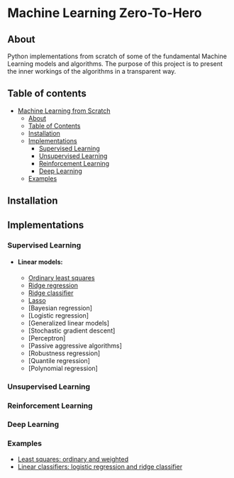 # Machine Learning Zero-To-Hero

## About
Python implementations from scratch of some of the fundamental Machine Learning models and algorithms. 
The purpose of this project is to present the inner workings of the algorithms in a transparent way. 

## Table of contents
- [Machine Learning from Scratch](#machine-learning-from-scratch)
  - [About](#about)
  - [Table of Contents](#table-of-contents)
  - [Installation](#installation)
  - [Implementations](#implementations)
    - [Supervised Learning](#supervised-learning)
    - [Unsupervised Learning](#unsupervised-learning)
    - [Reinforcement Learning](#reinforcement-learning)
    - [Deep Learning](#deep-learning)
  - [Examples](#examples)

## Installation

## Implementations
### Supervised Learning
- #### Linear models:
  - [Ordinary least squares](supervised_learning/linear_models/regression)
  - [Ridge regression](supervised_learning/linear_models/regression.py)
  - [Ridge classifier](supervised_learning/linear_models/linear_classifiers.py)
  - [Lasso](supervised_learning/linear_models/regression.py)
  - [Bayesian regression]
  - [Logistic regression]
  - [Generalized linear models]
  - [Stochastic gradient descent]
  - [Perceptron]
  - [Passive aggressive algorithms]
  - [Robustness regression]
  - [Quantile regression]
  - [Polynomial regression]


[//]: # (- [Logistic Regression]&#40;supervised_learning/linear_models/linear_classifiers.py&#41;)

[//]: # (- [Decision Forest]&#40;supervised_learning/decision_forest.py&#41;)

[//]: # (- [Decision Tree]&#40;supervised_learning/decision_tree.py&#41;)

[//]: # (- [Density Forest]&#40;supervised_learning/density_forest.py&#41;)

[//]: # (- [Density Tree]&#40;supervised_learning/density_tree.py&#41;)

[//]: # (- [Elastic Net]&#40;supervised_learning/linear_models/regression.py&#41;)

[//]: # (- [Fisher Linear Discriminant]&#40;supervised_learning/fisher_linear_discriminant.py&#41;)

[//]: # (- [Generative Classifier &#40;by Density Tree&#41;]&#40;supervised_learning/generative_classifier.py&#41;)

[//]: # (- [K Nearest Neighbors]&#40;supervised_learning/k_nearest_neighbors.py&#41;)

[//]: # ()
[//]: # (- [Linear Discriminant Analysis]&#40;supervised_learning/linear_discriminant_analysis.py&#41;)

[//]: # ()
[//]: # ()
[//]: # (- [Multilayer Perceptron]&#40;supervised_learning/multilayer_perceptron.py&#41;)

[//]: # (- [Naive Bayes]&#40;supervised_learning/naive_bayes.py&#41;)

[//]: # (- [Perceptron]&#40;supervised_learning/linear_models/perceptron.py&#41;)

[//]: # (- [Polynomial Regression]&#40;supervised_learning/linear_models/regression.py&#41;)

[//]: # (- [Quadratic Discriminant Analysis]&#40;supervised_learning/quadratic_discriminant_analysis.py&#41;)

[//]: # (- [Regression Tree]&#40;supervised_learning/regression_tree.py&#41;)

### Unsupervised Learning

### Reinforcement Learning

### Deep Learning

[//]: # (- [Neural Network]&#40;deep_learning/neural_network.py&#41;)

[//]: # (- [Layers]&#40;deep_learning/layers.py&#41;)

[//]: # (  - Activation Layer)

[//]: # (  - Average Pooling Layer)

[//]: # (  - Constant Padding Layer)

[//]: # (  - Convolutional Layer)

[//]: # (  - Dropout Layer)

[//]: # (  - Fully-Connected &#40;Dense&#41; Layer)

[//]: # (  - Max Pooling Layer)

[//]: # (  - Zero Padding Layer)

### Examples
- [Least squares: ordinary and weighted](examples/least_squares.ipynb)
- [Linear classifiers: logistic regression and ridge classifier](examples/linear_classifiers.ipynb)

